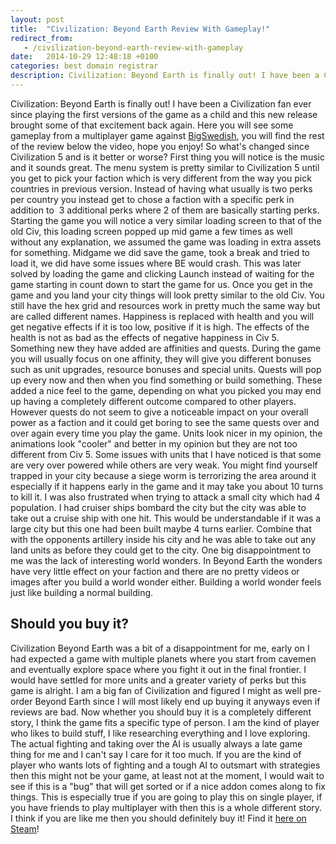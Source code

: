 ```yaml
---
layout: post
title:  "Civilization: Beyond Earth Review With Gameplay!"
redirect_from:
   - /civilization-beyond-earth-review-with-gameplay
date:   2014-10-29 12:48:18 +0100
categories: best domain registrar
description: Civilization: Beyond Earth is finally out! I have been a Civilization fan ever since playing the first versions of the game as a child and this new re...
---
```


Civilization: Beyond Earth is finally out! I have been a Civilization fan ever since playing the first versions of the game as a child and this new release brought some of that excitement back again. Here you will see some gameplay from a multiplayer game against [BigSwedish](https://www.youtube.com/user/hugeswedish "BigSwdish on Youtube"), you will find the rest of the review below the video, hope you enjoy!  So what's changed since Civilization 5 and is it better or worse? First thing you will notice is the music and it sounds great. The menu system is pretty similar to Civilization 5 until you get to pick your faction which is very different from the way you pick countries in previous version. Instead of having what usually is two perks per country you instead get to chose a faction with a specific perk in addition to  3 additional perks where 2 of them are basically starting perks. Starting the game you will notice a very similar loading screen to that of the old Civ, this loading screen popped up mid game a few times as well without any explanation, we assumed the game was loading in extra assets for something. Midgame we did save the game, took a break and tried to load it, we did have some issues where BE would crash. This was later solved by loading the game and clicking Launch instead of waiting for the game starting in count down to start the game for us. Once you get in the game and you land your city things will look pretty similar to the old Civ. You still have the hex grid and resources work in pretty much the same way but are called different names. Happiness is replaced with health and you will get negative effects if it is too low, positive if it is high. The effects of the health is not as bad as the effects of negative happiness in Civ 5. Something new they have added are affinities and quests. During the game you will usually focus on one affinity, they will give you different bonuses such as unit upgrades, resource bonuses and special units. Quests will pop up every now and then when you find something or build something. These added a nice feel to the game, depending on what you picked you may end up having a completely different outcome compared to other players. However quests do not seem to give a noticeable impact on your overall power as a faction and it could get boring to see the same quests over and over again every time you play the game. Units look nicer in my opinion, the animations look "cooler" and better in my opinion but they are not too different from Civ 5. Some issues with units that I have noticed is that some are very over powered while others are very weak. You might find yourself trapped in your city because a siege worm is terrorizing the area around it especially if it happens early in the game and it may take you about 10 turns to kill it. I was also frustrated when trying to attack a small city which had 4 population. I had cruiser ships bombard the city but the city was able to take out a cruise ship with one hit. This would be understandable if it was a large city but this one had been built maybe 4 turns earlier. Combine that with the opponents artillery inside his city and he was able to take out any land units as before they could get to the city. One big disappointment to me was the lack of interesting world wonders. In Beyond Earth the wonders have very little effect on your faction and there are no pretty videos or images after you build a world wonder either. Building a world wonder feels just like building a normal building.

## Should you buy it?

 Civilization Beyond Earth was a bit of a disappointment for me, early on I had expected a game with multiple planets where you start from cavemen and eventually explore space where you fight it out in the final frontier. I would have settled for more units and a greater variety of perks but this game is alright. I am a big fan of Civilization and figured I might as well pre-order Beyond Earth since I will most likely end up buying it anyways even if reviews are bad. Now whether you should buy it is a completely different story, I think the game fits a specific type of person. I am the kind of player who likes to build stuff, I like researching everything and I love exploring. The actual fighting and taking over the AI is usually always a late game thing for me and I can't say I care for it too much. If you are the kind of player who wants lots of fighting and a tough AI to outsmart with strategies then this might not be your game, at least not at the moment, I would wait to see if this is a "bug" that will get sorted or if a nice addon comes along to fix things. This is especially true if you are going to play this on single player, if you have friends to play multiplayer with then this is a whole different story. I think if you are like me then you should definitely buy it! Find it [here on Steam](http://store.steampowered.com/app/65980/ "Civilization Beyond Earth on Steam")!